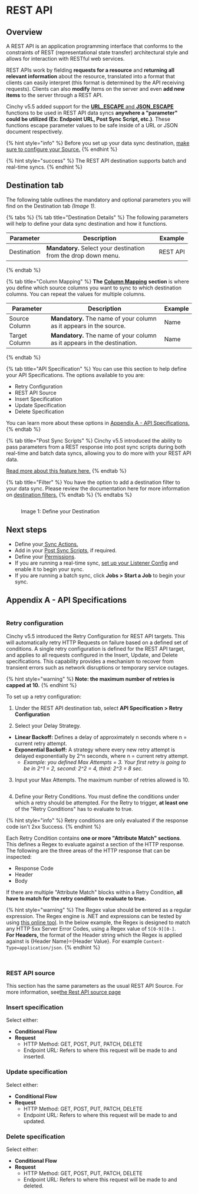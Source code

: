# REST API

## Overview

A REST API is an application programming interface that conforms to the constraints of REST (representational state transfer) architectural style and allows for interaction with RESTful web services.

REST APIs work by fielding **requests for a resource** and **returning all relevant information** about the resource, translated into a format that clients can easily interpret (this format is determined by the API receiving requests). Clients can also **modify** items on the server and even **add new items** to the server through a REST API.

Cinchy v5.5 added support for the [**URL\_ESCAPE** and **JSON\_ESCAPE**](../../cql/the-basics-of-cql/cinchy-supported-functions/connections-functions.md) functions to be used in REST API data syncs **anywhere a "parameter" could be utilized (Ex: Endpoint URL, Post Sync Script, etc.)**. These functions escape parameter values to be safe inside of a URL or JSON document respectively.

{% hint style="info" %}
Before you set up your data sync destination, [make sure to configure your Source.](../supported-data-sync-sources/)
{% endhint %}

{% hint style="success" %}
The REST API destination supports batch and real-time syncs.
{% endhint %}

## Destination tab

The following table outlines the mandatory and optional parameters you will find on the Destination tab _(Image 1)._

{% tabs %}
{% tab title="Destination Details" %}
The following parameters will help to define your data sync destination and how it functions.

<table><thead><tr><th>Parameter</th><th width="289.66666666666663">Description</th><th>Example</th></tr></thead><tbody><tr><td>Destination</td><td><strong>Mandatory.</strong> Select your destination from the drop down menu.</td><td>REST API</td></tr></tbody></table>
{% endtab %}

{% tab title="Column Mapping" %}
**The** [**Column Mapping**](../building-data-syncs/columns-and-mappings/#3.-column-mappings) **section** is where you define which source columns you want to sync to which destination columns. You can repeat the values for multiple columns.

| Parameter     | Description                                                              | Example |
| ------------- | ------------------------------------------------------------------------ | ------- |
| Source Column | **Mandatory.** The name of your column as it appears in the source.      | Name    |
| Target Column | **Mandatory.** The name of your column as it appears in the destination. | Name    |
{% endtab %}

{% tab title="API Specification" %}
You can use this section to help define your API Specifications. The options available to you are:

* Retry Configuration
* REST API Source
* Insert Specification
* Update Specification
* Delete Specification

You can learn more about these options in [Appendix A - API Specifications.](rest-api.md#appendix-a-api-specifications)
{% endtab %}

{% tab title="Post Sync Scripts" %}
Cinchy v5.5 introduced the ability to pass parameters from a REST response into post sync scripts during both real-time and batch data syncs, allowing you to do more with your REST API data.

[Read more about this feature here.](../building-data-syncs/advanced-settings/post-sync-scripts.md)
{% endtab %}

{% tab title="Filter" %}
You have the option to add a destination filter to your data sync. Please review the documentation here for more information on [destination filters.](../building-data-syncs/advanced-settings/filters.md#target-filters)
{% endtab %}
{% endtabs %}

<figure><img src="../../.gitbook/assets/image (272).png" alt=""><figcaption><p>Image 1: Define your Destination</p></figcaption></figure>

## Next steps

* Define your[ ](../building-data-syncs/sync-actions.md)[Sync Actions.](../building-data-syncs/sync-actions.md)
* Add in your [Post Sync Scripts](../building-data-syncs/advanced-settings/post-sync-scripts.md), if required.
* Define your [Permissions](../building-data-syncs/#2.-create-a-data-sync-configuration).
* If you are running a real-time sync, [set up your Listener Config](../supported-real-time-sources/) and enable it to begin your sync.
* If you are running a batch sync, click **Jobs > Start a Job** to begin your sync.

## Appendix A - API Specifications

<figure><img src="../../.gitbook/assets/image (394).png" alt=""><figcaption></figcaption></figure>

### Retry configuration

Cinchy v5.5 introduced the Retry Configuration for REST API targets. This will automatically retry HTTP Requests on failure based on a defined set of conditions. A single retry configuration is defined for the REST API target, and applies to all requests configured in the Insert, Update, and Delete specifications. This capability provides a mechanism to recover from transient errors such as network disruptions or temporary service outages.

{% hint style="warning" %}
**Note: the maximum number of retries is capped at 10.**
{% endhint %}

To set up a retry configuration:

1. Under the REST API destination tab, select **API Specification > Retry Configuration**

2. Select your Delay Strategy.

* **Linear Backoff:** Defines a delay of approximately n seconds where n = current retry attempt.
* **Exponential Backoff:** A strategy where every new retry attempt is delayed exponentially by 2^n seconds, where n = current retry attempt.
  * _Example: you defined Max Attempts = 3. Your first retry is going to be in 2^1 = 2, second: 2^2 = 4, third: 2^3 = 8 sec._

3. Input your Max Attempts. The maximum number of retries allowed is 10.

<figure><img src="../../.gitbook/assets/image (441).png" alt=""><figcaption></figcaption></figure>

4. Define your Retry Conditions. You must define the conditions under which a retry should be attempted. For the Retry to trigger, **at least one** of the "Retry Conditions" has to evaluate to true.

{% hint style="info" %}
Retry conditions are only evaluated if the response code isn't 2xx Success.
{% endhint %}

Each Retry Condition contains **one or more "Attribute Match" sections**. This defines a Regex to evaluate against a section of the HTTP response. The following are the three areas of the HTTP response that can be inspected:

* Response Code
* Header
* Body

If there are multiple "Attribute Match" blocks within a Retry Condition, **all have to match for the retry condition to evaluate to true.**

{% hint style="warning" %}
The Regex value should be entered as a regular expression. The Regex engine is .NET and expressions can be tested by using [this online tool](http://regexstorm.net/tester). In the below example, the Regex is designed to match any HTTP 5xx Server Error Codes, using a Regex value of `5[0-9][0-]`.
\
**For Headers,** the format of the Header string which the Regex is applied against is {Header Name}={Header Value}. For example `Content-Type=application/json`.
{% endhint %}

<figure><img src="../../.gitbook/assets/image (423).png" alt=""><figcaption></figcaption></figure>

<figure><img src="../../.gitbook/assets/image (399).png" alt=""><figcaption></figcaption></figure>

### REST API source

This section has the same parameters as the usual REST API Source. For more information, see[the Rest API source page](../supported-data-sync-sources/rest-api.md)

### **Insert specification**

Select either:

* **Conditional Flow**
* **Request**
  * HTTP Method: GET, POST, PUT, PATCH, DELETE
  * Endpoint URL: Refers to where this request will be made to and inserted.

### **Update specification**

Select either:

* **Conditional Flow**
* **Request**
  * HTTP Method: GET, POST, PUT, PATCH, DELETE
  * Endpoint URL: Refers to where this request will be made to and updated.

### **Delete specification**

Select either:

* **Conditional Flow**
* **Request**
  * HTTP Method: GET, POST, PUT, PATCH, DELETE
  * Endpoint URL: Refers to where this request will be made to and deleted.
